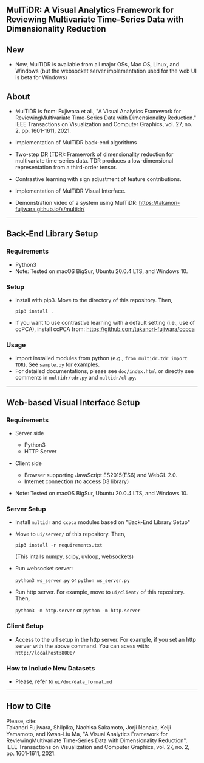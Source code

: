 ## MulTiDR: A Visual Analytics Framework for Reviewing Multivariate Time-Series Data with Dimensionality Reduction

New
-----
* Now, MulTiDR is available from all major OSs, Mac OS, Linux, and Windows (but the websocket server implementation used for the web UI is beta for Windows)

About
-----
* MulTiDR is from: Fujiwara et al., "A Visual Analytics Framework for ReviewingMultivariate Time-Series Data with Dimensionality Reduction." IEEE Transactions on Visualization and Computer Graphics, vol. 27, no. 2, pp. 1601-1611, 2021.

* Implementation of MulTiDR back-end algorithms
 * Two-step DR (TDR): Framework of dimensionality reduction for multivariate time-series data. TDR produces a low-dimensional representation from a third-order tensor.
 * Contrastive learning with sign adjustment of feature contributions.

* Implementation of MulTiDR Visual Interface.

* Demonstration video of a system using MulTiDR: https://takanori-fujiwara.github.io/s/multidr/

******

Back-End Library Setup
-----

### Requirements
* Python3
* Note: Tested on macOS BigSur, Ubuntu 20.0.4 LTS, and Windows 10.

### Setup
* Install with pip3. Move to the directory of this repository. Then,

    `pip3 install .`

* If you want to use contrastive learning with a default setting (i.e., use of ccPCA), install ccPCA from: https://github.com/takanori-fujiwara/ccpca

### Usage
* Import installed modules from python (e.g., `from multidr.tdr import TDR`). See `sample.py` for examples.
* For detailed documentations, please see `doc/index.html` or directly see comments in `multidr/tdr.py` and `multidr/cl.py`.

******

Web-based Visual Interface Setup
-----

### Requirements
* Server side
  * Python3
  * HTTP Server
* Client side
  * Browser supporting JavaScript ES2015(ES6) and WebGL 2.0.
  * Internet connection (to access D3 library)

* Note: Tested on macOS BigSur, Ubuntu 20.0.4 LTS, and Windows 10.


### Server Setup

* Install `multidr` and `ccpca` modules based on "Back-End Library Setup"

* Move to `ui/server/` of this repository. Then,

    `pip3 install -r requirements.txt`

  (This intalls numpy, scipy, uvloop, websockets)

* Run websocket server:

    `python3 ws_server.py` or  `python ws_server.py`

* Run http server. For example, move to `ui/client/` of this repository. Then,

    `python3 -m http.server` or  `python -m http.server`

### Client Setup

* Access to the url setup in the http server. For example, if you set an http server with the above command. You can acess with: `http://localhost:8000/`

### How to Include New Datasets

* Please, refer to `ui/doc/data_format.md`

******

## How to Cite
Please, cite:    
Takanori Fujiwara, Shilpika, Naohisa Sakamoto, Jorji Nonaka, Keiji Yamamoto, and Kwan-Liu Ma, "A Visual Analytics Framework for ReviewingMultivariate Time-Series Data with Dimensionality Reduction". IEEE Transactions on Visualization and Computer Graphics, vol. 27, no. 2, pp. 1601-1611, 2021.
